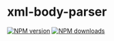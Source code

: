 # xml-body-parser

[![NPM version](https://img.shields.io/npm/v/@aws-sdk/xml-body-parser.svg)](https://www.npmjs.com/package/@aws-sdk/xml-body-parser)
[![NPM downloads](https://img.shields.io/npm/dm/@aws-sdk/xml-body-parser.svg)](https://www.npmjs.com/package/@aws-sdk/xml-body-parser)
